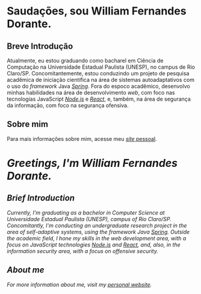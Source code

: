 # Saudações, sou William Fernandes Dorante.

## Breve Introdução
Atualmente, eu estou graduando como bacharel em Ciência de Computação na Universidade Estadual Paulista (UNESP), no campus de Rio Claro/SP. Concomitantemente, estou conduzindo um projeto de pesquisa acadêmica de iniciação científica na área de sistemas autoadaptativos com o uso do *framework* Java [*Spring*](https://spring.io). Fora do espoco acadêmico, desenvolvo minhas habilidades na área de desenvolvimento *web*, com foco nas tecnologias JavaScript [*Node.js*](https://nodejs.org) e [*React*](https://reactjs.org), e, também, na área de segurança da informação, com foco na segurança ofensiva. 

## Sobre mim

Para mais informações sobre mim, acesse meu [*site* pessoal](https://liaskarllate.dev).

# *Greetings, I'm William Fernandes Dorante.*

## *Brief Introduction*

*Currently, I'm graduating as a bachelor in Computer Science at Universidade Estadual Paulista (UNESP), campus of Rio Claro/SP. Concomitantly, I'm conducting an undergraduate research project in the area of self-adaptive systems, using the framework Java [Spring](https://spring.io/). Outside the academic field, I hone my skills in the *web* development area, with a focus on JavaScript technologies [*Node.js*](https://nodejs.org) and [*React*](https://reactjs.org), and, also, in the information security area, with a focus on offensive security.*

## *About me*

*For more information about me, visit my [personal website](https://liaskarllate.dev).*
